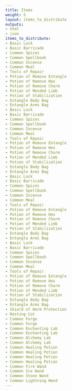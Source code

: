 ```yaml
---
title: Items
weight: 5
layout: items_to_distribute
outputs:
- html
- json
items_to_distribute: 
- Basic Lock
- Basic Barricade
- Common Spices
- Common Spellbook
- Common Incense
- Common Meal
- Tools of Repair
- Potion of Remove Entangle
- Potion of Remove Hex
- Potion of Remove Charm
- Potion of Mended Limb
- Potion of Stabilization
- Entangle Body Bag
- Entangle Arms Bag
- Basic Lock
- Basic Barricade
- Common Spices
- Common Spellbook
- Common Incense
- Common Meal
- Tools of Repair
- Potion of Remove Entangle
- Potion of Remove Hex
- Potion of Remove Charm
- Potion of Mended Limb
- Potion of Stabilization
- Entangle Body Bag
- Entangle Arms Bag
- Basic Lock
- Basic Barricade
- Common Spices
- Common Spellbook
- Common Incense
- Common Meal
- Tools of Repair
- Potion of Remove Entangle
- Potion of Remove Hex
- Potion of Remove Charm
- Potion of Mended Limb
- Potion of Stabilization
- Entangle Body Bag
- Entangle Arms Bag
- Basic Lock
- Basic Barricade
- Common Spices
- Common Spellbook
- Common Incense
- Common Meal
- Tools of Repair
- Potion of Remove Entangle
- Potion of Remove Hex
- Potion of Remove Charm
- Potion of Mended Limb
- Potion of Stabilization
- Entangle Body Bag
- Entangle Arms Bag
- Shield of Harm Protection
- Resting Cot
- Common Forge
- Common Forge
- Common Enchanting Lab
- Common Enchanting Lab
- Common Alchemy Lab
- Common Alchemy Lab
- Common Healing Potion
- Common Healing Potion
- Common Healing Potion
- Common Healing Potion
- Common Fire Wand
- Common Ice Wand
- Common Stone Wand
- Common Lightning Wand
---
```

